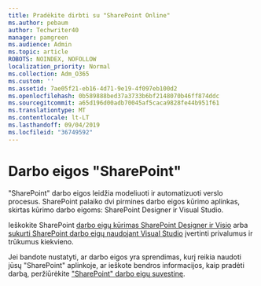 ```yaml
---
title: Pradėkite dirbti su "SharePoint Online"
ms.author: pebaum
author: Techwriter40
manager: pamgreen
ms.audience: Admin
ms.topic: article
ROBOTS: NOINDEX, NOFOLLOW
localization_priority: Normal
ms.collection: Adm_O365
ms.custom: ''
ms.assetid: 7ae05f21-eb16-4d71-9e19-4f097eb100d2
ms.openlocfilehash: 0b589888bed37a3733b6bf2148070b46ff874ddc
ms.sourcegitcommit: a65d196d00adb70045af5caca9828fe44b951f61
ms.translationtype: MT
ms.contentlocale: lt-LT
ms.lasthandoff: 09/04/2019
ms.locfileid: "36749592"
---
```

# <a name="workflows-in-sharepoint"></a>Darbo eigos "SharePoint"

"SharePoint" darbo eigos leidžia modeliuoti ir automatizuoti verslo procesus. SharePoint palaiko dvi pirmines darbo eigos kūrimo aplinkas, skirtas kūrimo darbo eigoms: SharePoint Designer ir Visual Studio. 

Ieškokite SharePoint [darbo eigų kūrimas SharePoint Designer ir Visio](https://docs.microsoft.com/sharepoint/dev/general-development/develop-sharepoint-workflows-using-visual-studio) arba [sukurti SharePoint darbo eigų naudojant Visual Studio](https://docs.microsoft.com/sharepoint/dev/general-development/develop-sharepoint-workflows-using-visual-studio) įvertinti privalumus ir trūkumus kiekvieno. 

Jei bandote nustatyti, ar darbo eigos yra sprendimas, kurį reikia naudoti jūsų "SharePoint" aplinkoje, ar ieškote bendros informacijos, kaip pradėti darbą, peržiūrėkite ["SharePoint" darbo eigų suvestinę](https://docs.microsoft.com/sharepoint/dev/general-development/get-started-with-workflows-in-sharepoint#overview-of-workflows-in-sharepoint).